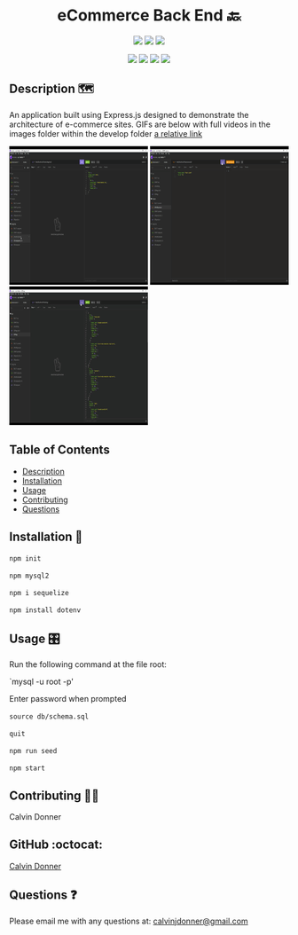 <h1 align='center'> eCommerce Back End 🔙</h1>
  
<p align='center'>
  <img src='https://img.shields.io/github/languages/top/calvinjdonner/ECommerce-Back-End' />
  <img src='https://img.shields.io/github/repo-size/calvinjdonner/ECommerce-Back-End' />
  <img src='https://img.shields.io/github/last-commit/calvinjdonner/ECommerce-Back-End' />
</p>

<p align='center'>
    <img src='https://img.shields.io/badge/-express.js-red' />
    <img src='https://img.shields.io/badge/-mysql-green' />
    <img src='https://img.shields.io/badge/-sequelize-blue' />
    <img src='https://img.shields.io/badge/-dotenv-yellow' />
</p>
     
  ## Description 🗺️
   An application built using Express.js designed to demonstrate the architecture of e-commerce sites. GIFs are below with full videos in the images folder within the develop folder [a relative link](./images/categories.webm)
   
  <img src="./categories.gif" alt="Categories GIF" width="250" height="250"/>
  <img src="./products.gif" alt="products GIF" width="250" height="250"/>
  <img src="./tags.gif" alt="tags GIF" width="250" height="250"/>

  ## Table of Contents
  - [Description](#description)
  - [Installation](#installation)
  - [Usage](#usage)
  - [Contributing](#contributing)
  - [Questions](#questions)

  ## Installation 💾
   
  `npm init`

  `npm mysql2`

  `npm i sequelize`

  `npm install dotenv`

  ## Usage 🎛️
  Run the following command at the file root:

  `mysql -u root -p'

  Enter password when prompted

  `source db/schema.sql`

  `quit`

  `npm run seed`

  `npm start`

  ## Contributing 👨‍💻
  Calvin Donner

  ## GitHub :octocat:
  [Calvin Donner](https://github.com/calvinjdonner)

  ## Questions ❓
  Please email me with any questions at: calvinjdonner@gmail.com<br />
 
